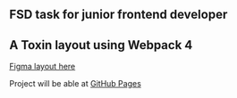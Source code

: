 ## FSD task for junior frontend developer

A Toxin layout using Webpack 4
---
[Figma layout here](https://www.figma.com/file/MumYcKVk9RkKZEG6dR5E3A/FSD-frontend-education-program.-The-2nd-task?node-id=1%3A12)

Project will be able at [GitHub Pages](https://belkaxoy.github.io/FSD_edu/)
